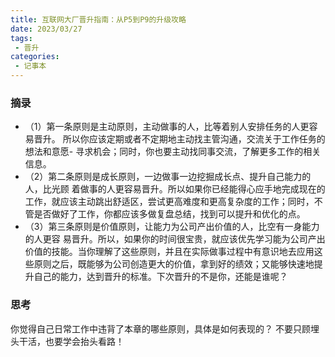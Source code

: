 ```yaml
---
title: 互联网大厂晋升指南：从P5到P9的升级攻略
date: 2023/03/27
tags:
 - 晋升
categories:
 - 记事本
---
```


### 摘录
- （1）第一条原则是主动原则，主动做事的人，比等着别人安排任务的人更容易晋升。
所以你应该定期或者不定期地主动找主管沟通，交流关于工作任务的想法和意愿- 寻求机会；同时，你也要主动找同事交流，了解更多工作的相关信息。
- （2）第二条原则是成长原则，一边做事一边挖掘成长点、提升自己能力的人，比光顾 着做事的人更容易晋升。所以如果你已经能得心应手地完成现在的工作，就应该主动跳出舒适区，尝试更高难度和更高复杂度的工作；同时，不管是否做好了工作，你都应该多做复盘总结，找到可以提升和优化的点。
- （3）第三条原则是价值原则，让能力为公司产出价值的人，比空有一身能力的人更容 易晋升。所以，如果你的时间很宝贵，就应该优先学习能为公司产出价值的技能。当你理解了这些原则，并且在实际做事过程中有意识地去应用这些原则之后，既能够为公司创造更大的价值，拿到好的绩效；又能够快速地提升自己的能力，达到晋升的标准。下次晋升的不是你，还能是谁呢？
### 思考
你觉得自己日常工作中违背了本章的哪些原则，具体是如何表现的？ 不要只顾埋头干活，也要学会抬头看路！